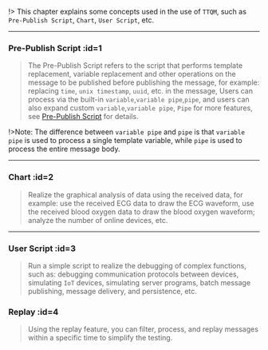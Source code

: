 !> This chapter explains some concepts used in the use of `TTQM`, such as `Pre-Publish Script`, `Chart`, `User Script`, etc.

---

### Pre-Publish Script :id=1

> The Pre-Publish Script refers to the script that performs template replacement, variable replacement and other operations on the message to be published before publishing the message, for example: replacing `time`, `unix timestamp`, `uuid`, etc. in the message, Users can process via the built-in `variable`,`variable pipe`,`pipe`, and users can also expand custom `variable`,`variable pipe`, `Pipe` for more features, see [Pre-Publish Script](en/pre-publish-script/default.md) for details.

!>Note: The difference between `variable pipe` and `pipe` is that `variable pipe` is used to process a single template variable, while `pipe` is used to process the entire message body.

---

### Chart :id=2

> Realize the graphical analysis of data using the received data, for example: use the received ECG data to draw the ECG waveform, use the received blood oxygen data to draw the blood oxygen waveform; analyze the number of online devices, etc.

---

### User Script :id=3

> Run a simple script to realize the debugging of complex functions, such as: debugging communication protocols between devices, simulating `IoT` devices, simulating server programs, batch message publishing, message delivery, and persistence, etc.

### Replay :id=4

> Using the replay feature, you can filter, process, and replay messages within a specific time to simplify the testing.
